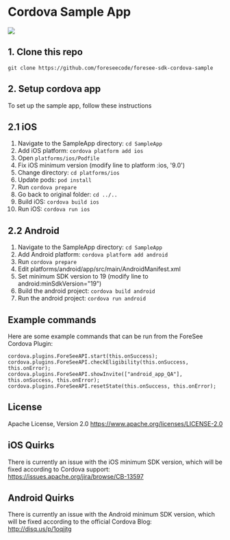 # Cordova Sample App

![](https://github.com/foreseecode/foresee-sdk-cordova-sample/sample_app_ios.png)

## 1. Clone this repo

```
git clone https://github.com/foreseecode/foresee-sdk-cordova-sample
```

## 2. Setup cordova app

To set up the sample app, follow these instructions

## 2.1 iOS

1. Navigate to the SampleApp directory: `cd SampleApp`
1. Add iOS platform: `cordova platform add ios`
2. Open `platforms/ios/Podfile`
3. Fix iOS minimum version (modify line to  platform :ios, '9.0')
4. Change directory: `cd platforms/ios`
5. Update pods: `pod install`
6. Run `cordova prepare`
7. Go back to original folder: `cd ../..`
8. Build iOS: `cordova build ios`
9. Run iOS: `cordova run ios`

## 2.2 Android

1. Navigate to the SampleApp directory: `cd SampleApp`
1. Add Android platform: `cordova platform add android`
2. Run `cordova prepare`
3. Edit platforms/android/app/src/main/AndroidManifest.xml
4. Set minimum SDK version to 19 (modify line to android:minSdkVersion="19")
5. Build the android project: `cordova build android`
6. Run the android project: `cordova run android`

## Example commands

Here are some example commands that can be run from the ForeSee Cordova Plugin:

```
cordova.plugins.ForeSeeAPI.start(this.onSuccess);
cordova.plugins.ForeSeeAPI.checkEligibility(this.onSuccess, this.onError);
cordova.plugins.ForeSeeAPI.showInvite(["android_app_QA"], this.onSuccess, this.onError);
cordova.plugins.ForeSeeAPI.resetState(this.onSuccess, this.onError);
```

## License 
Apache License, Version 2.0 
https://www.apache.org/licenses/LICENSE-2.0

## iOS Quirks
There is currently an issue with the iOS minimum SDK version, which will be fixed according to Cordova support:  
https://issues.apache.org/jira/browse/CB-13597

## Android Quirks
There is currently an issue with the Android minimum SDK version, which will be fixed according to the official Cordova Blog:  
http://disq.us/p/1oqjjtg
